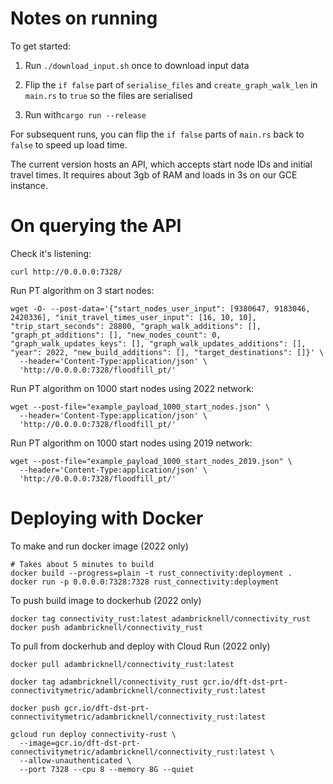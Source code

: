 # Notes on running

To get started:

1. Run `./download_input.sh` once to download input data

2. Flip the `if false` part of `serialise_files` and `create_graph_walk_len` in `main.rs` to `true` so the files are serialised

3. Run with`cargo run --release`

For subsequent runs, you can flip the `if false` parts of `main.rs` back to `false` to speed up load time.

The current version hosts an API, which accepts start node IDs and initial travel times. It requires about 3gb of RAM and loads in 3s on our GCE instance.


# On querying the API

Check it's listening:
```
curl http://0.0.0.0:7328/
```

Run PT algorithm on 3 start nodes: 
```
wget -O- --post-data='{"start_nodes_user_input": [9380647, 9183046, 2420336], "init_travel_times_user_input": [16, 10, 10], "trip_start_seconds": 28800, "graph_walk_additions": [], "graph_pt_additions": [], "new_nodes_count": 0, "graph_walk_updates_keys": [], "graph_walk_updates_additions": [], "year": 2022, "new_build_additions": [], "target_destinations": []}' \
  --header='Content-Type:application/json' \
  'http://0.0.0.0:7328/floodfill_pt/'
```

Run PT algorithm on 1000 start nodes using 2022 network: 
```
wget --post-file="example_payload_1000_start_nodes.json" \
  --header='Content-Type:application/json' \
  'http://0.0.0.0:7328/floodfill_pt/'
```


Run PT algorithm on 1000 start nodes using 2019 network: 
```
wget --post-file="example_payload_1000_start_nodes_2019.json" \
  --header='Content-Type:application/json' \
  'http://0.0.0.0:7328/floodfill_pt/'
```

# Deploying with Docker

To make and run docker image (2022 only)
```
# Takes about 5 minutes to build
docker build --progress=plain -t rust_connectivity:deployment .
docker run -p 0.0.0.0:7328:7328 rust_connectivity:deployment
```

To push build image to dockerhub (2022 only)
```
docker tag connectivity_rust:latest adambricknell/connectivity_rust
docker push adambricknell/connectivity_rust
```

To pull from dockerhub and deploy with Cloud Run (2022 only)
```
docker pull adambricknell/connectivity_rust:latest

docker tag adambricknell/connectivity_rust gcr.io/dft-dst-prt-connectivitymetric/adambricknell/connectivity_rust:latest

docker push gcr.io/dft-dst-prt-connectivitymetric/adambricknell/connectivity_rust:latest

gcloud run deploy connectivity-rust \ 
  --image=gcr.io/dft-dst-prt-connectivitymetric/adambricknell/connectivity_rust:latest \
  --allow-unauthenticated \
  --port 7328 --cpu 8 --memory 8G --quiet
```
